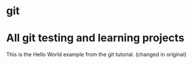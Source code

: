 # git
# All git testing  and learning projects
This is the Hello World example from the git tutorial.
(changed in original)
